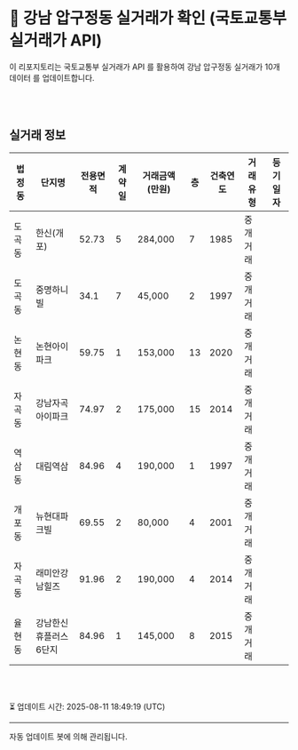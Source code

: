
# 🚩 강남 압구정동 실거래가 확인 (국토교통부 실거래가 API)

이 리포지토리는 국토교통부 실거래가 API 를 활용하여 강남 압구정동 실거래가 10개 데이터 를 업데이트합니다.

<br>
<br>

## 실거래 정보
| 법정동 | 단지명 | 전용면적 | 계약일 | 거래금액(만원) | 층 | 건축연도 | 거래유형 | 등기일자 |
| --- | --- | --- | --- | --- | --- | --- | --- | --- |
| 도곡동 | 한신(개포) | 52.73 | 5 | 284,000 | 7 | 1985 | 중개거래 |  |
| 도곡동 | 중명하니빌 | 34.1 | 7 | 45,000 | 2 | 1997 | 중개거래 |  |
| 논현동 | 논현아이파크 | 59.75 | 1 | 153,000 | 13 | 2020 | 중개거래 |  |
| 자곡동 | 강남자곡아이파크 | 74.97 | 2 | 175,000 | 15 | 2014 | 중개거래 |  |
| 역삼동 | 대림역삼 | 84.96 | 4 | 190,000 | 1 | 1997 | 중개거래 |  |
| 개포동 | 뉴현대파크빌 | 69.55 | 2 | 80,000 | 4 | 2001 | 중개거래 |  |
| 자곡동 | 래미안강남힐즈 | 91.96 | 2 | 190,000 | 4 | 2014 | 중개거래 |  |
| 율현동 | 강남한신휴플러스6단지 | 84.96 | 1 | 145,000 | 8 | 2015 | 중개거래 |  |

<br>
<br>

⏳ 업데이트 시간: 2025-08-11 18:49:19 (UTC)

---
자동 업데이트 봇에 의해 관리됩니다.
    